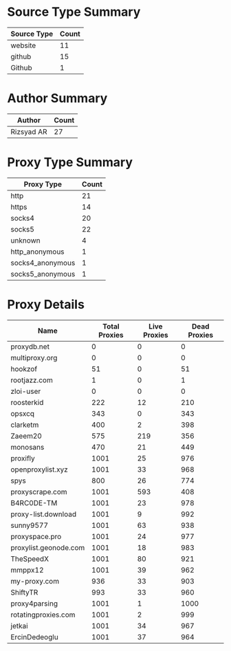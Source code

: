 # Source Type Summary

| Source Type | Count |
|-------------|-------|
| website | 11 |
| github | 15 |
| Github | 1 |


# Author Summary

| Author | Count |
|--------|-------|
| Rizsyad AR | 27 |


# Proxy Type Summary

| Proxy Type | Count |
|------------|-------|
| http | 21 |
| https | 14 |
| socks4 | 20 |
| socks5 | 22 |
| unknown | 4 |
| http_anonymous | 1 |
| socks4_anonymous | 1 |
| socks5_anonymous | 1 |


# Proxy Details

| Name | Total Proxies | Live Proxies | Dead Proxies |
|------|---------------|--------------|---------------|
| proxydb.net | 0 | 0 | 0 |
| multiproxy.org | 0 | 0 | 0 |
| hookzof | 51 | 0 | 51 |
| rootjazz.com | 1 | 0 | 1 |
| zloi-user | 0 | 0 | 0 |
| roosterkid | 222 | 12 | 210 |
| opsxcq | 343 | 0 | 343 |
| clarketm | 400 | 2 | 398 |
| Zaeem20 | 575 | 219 | 356 |
| monosans | 470 | 21 | 449 |
| proxifly | 1001 | 25 | 976 |
| openproxylist.xyz | 1001 | 33 | 968 |
| spys | 800 | 26 | 774 |
| proxyscrape.com | 1001 | 593 | 408 |
| B4RC0DE-TM | 1001 | 23 | 978 |
| proxy-list.download | 1001 | 9 | 992 |
| sunny9577 | 1001 | 63 | 938 |
| proxyspace.pro | 1001 | 24 | 977 |
| proxylist.geonode.com | 1001 | 18 | 983 |
| TheSpeedX | 1001 | 80 | 921 |
| mmppx12 | 1001 | 39 | 962 |
| my-proxy.com | 936 | 33 | 903 |
| ShiftyTR | 993 | 33 | 960 |
| proxy4parsing | 1001 | 1 | 1000 |
| rotatingproxies.com | 1001 | 2 | 999 |
| jetkai | 1001 | 34 | 967 |
| ErcinDedeoglu | 1001 | 37 | 964 |
